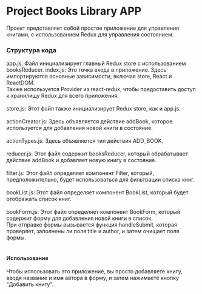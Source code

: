 # Project Books Library APP
Проект представляет собой простое приложение для управления книгами, с использованием Redux для управления состоянием.
### Структура кода
app.js: Файл инициализирует главный Redux store с использованием booksReducer.
index.js: Это точка входа в приложение. Здесь импортируются основные зависимости, включая store, React и ReactDOM. <br>
Также используется Provider из react-redux, чтобы предоставить доступ к хранилищу Redux для всего приложения.<br>
<br>
store.js: Этот файл также инициализирует Redux store, как и app.js.<br>
<br>
actionCreator.js: Здесь объявляется действие addBook, которое используется для добавления новой книги в состояние.<br>
<br>
actionTypes.js: Здесь объявляется тип действия ADD_BOOK.<br>
<br>
reducer.js: Этот файл содержит booksReducer, который обрабатывает действие addBook и добавляет новую книгу в состояние.<br>
<br>
filter.js: Этот файл определяет компонент Filter, который, предположительно, будет использоваться для фильтрации списка книг.<br>
<br>
bookList.js: Этот файл определяет компонент BookList, который будет отображать список книг.<br>
<br>
bookForm.js: Этот файл определяет компонент BookForm, который содержит форму для добавления новой книги в список. <br>При отправке формы вызывается функция handleSubmit, которая проверяет, заполнены ли поля title и author, и затем очищает поля формы.<br>
<br>
#### Использование
Чтобы использовать это приложение, вы просто добавляете книгу, вводя название и имя автора в форму, и затем нажимаете кнопку "Добавить книгу".
